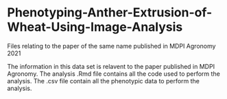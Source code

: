 # Phenotyping-Anther-Extrusion-of-Wheat-Using-Image-Analysis
Files relating to the paper of the same name published in MDPI Agronomy 2021

The information in this data set is relavent to the paper published in MDPI Agronomy. 
The analysis .Rmd file contains all the code used to perform the analysis. 
The .csv file contain all the phenotypic data to perform the analysis.
